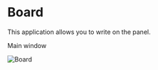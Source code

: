 # Board
This application allows you to write on the panel.

Main window

![Board](https://user-images.githubusercontent.com/64738687/167290476-b3e82676-9891-441b-acca-a3e9c683535d.PNG)
